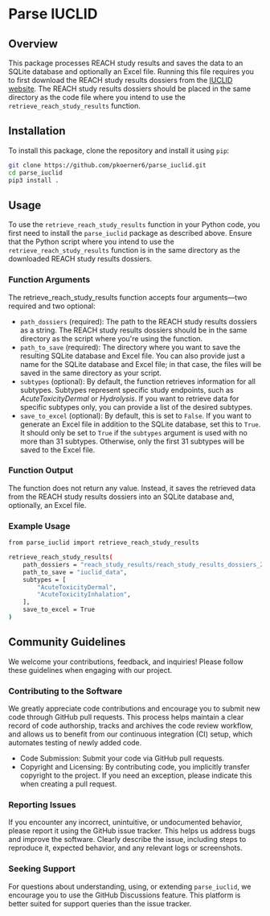 # Parse IUCLID

## Overview

This package processes REACH study results and saves the data to an SQLite database and optionally an Excel file. Running this file requires you to first download the REACH study results dossiers from the [IUCLID website](https://iuclid6.echa.europa.eu). The REACH study results dossiers should be placed in the same directory as the code file where you intend to use the ```retrieve_reach_study_results``` function.

## Installation

To install this package, clone the repository and install it using `pip`:

```bash
git clone https://github.com/pkoerner6/parse_iuclid.git
cd parse_iuclid
pip3 install .
```

## Usage

To use the ```retrieve_reach_study_results``` function in your Python code, you first need to install the ```parse_iuclid``` package as described above. Ensure that the Python script where you intend to use the ```retrieve_reach_study_results``` function is in the same directory as the downloaded REACH study results dossiers.

### Function Arguments
The retrieve_reach_study_results function accepts four arguments—two required and two optional:

- ```path_dossiers``` (required): The path to the REACH study results dossiers as a string. The REACH study results dossiers should be in the same directory as the script where you're using the function.
- ```path_to_save``` (required): The directory where you want to save the resulting SQLite database and Excel file. You can also provide just a name for the SQLite database and Excel file; in that case, the files will be saved in the same directory as your script.
- ```subtypes``` (optional): By default, the function retrieves information for all subtypes. Subtypes represent specific study endpoints, such as *AcuteToxicityDermal* or *Hydrolysis*. If you want to retrieve data for specific subtypes only, you can provide a list of the desired subtypes.
- ```save_to_excel``` (optional): By default, this is set to ```False```. If you want to generate an Excel file in addition to the SQLite database, set this to ```True```. It should only be set to ```True``` if the ```subtypes``` argument is used with no more than 31 subtypes. Otherwise, only the first 31 subtypes will be saved to the Excel file. 


### Function Output
The function does not return any value. Instead, it saves the retrieved data from the REACH study results dossiers into an SQLite database and, optionally, an Excel file.

### Example Usage
```bash
from parse_iuclid import retrieve_reach_study_results

retrieve_reach_study_results(
    path_dossiers = "reach_study_results/reach_study_results_dossiers_23-05-2023",
    path_to_save = "iuclid_data", 
    subtypes = [
        "AcuteToxicityDermal",
        "AcuteToxicityInhalation",
    ],
    save_to_excel = True
)
```


## Community Guidelines
We welcome your contributions, feedback, and inquiries! Please follow these guidelines when engaging with our project.

### Contributing to the Software
We greatly appreciate code contributions and encourage you to submit new code through GitHub pull requests. This process helps maintain a clear record of code authorship, tracks and archives the code review workflow, and allows us to benefit from our continuous integration (CI) setup, which automates testing of newly added code.
- Code Submission: Submit your code via GitHub pull requests.
- Copyright and Licensing: By contributing code, you implicitly transfer copyright to the project. If you need an exception, please indicate this when creating a pull request.

### Reporting Issues
If you encounter any incorrect, unintuitive, or undocumented behavior, please report it using the GitHub issue tracker. This helps us address bugs and improve the software.
Clearly describe the issue, including steps to reproduce it, expected behavior, and any relevant logs or screenshots.

### Seeking Support
For questions about understanding, using, or extending ```parse_iuclid```, we encourage you to use the GitHub Discussions feature. This platform is better suited for support queries than the issue tracker.

